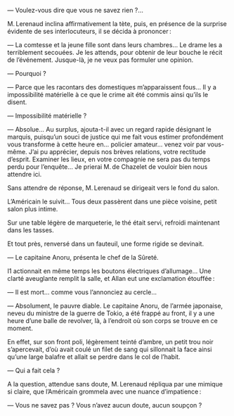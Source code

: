 — Voulez-vous dire que vous ne savez rien ?…

M. Lerenaud inclina affirmativement la tète, puis, en présence de la surprise
évidente de ses interlocuteurs, il se décida à prononcer :

— La comtesse et la jeune fille sont dans leurs chambres… Le drame les a terriblement secouées. Je les attends, pour obtenir de leur bouche le récit de l’événement. Jusque-là, je ne veux pas formuler une opinion.

— Pourquoi ?

— Parce que les racontars des domestiques m’apparaissent fous… Il y a
impossibilité matérielle à ce que le crime ait été commis ainsi qu’ils le
disent.

— Impossibilité matérielle ?

— Absolue… Au surplus, ajouta-t-il avec un regard rapide désignant le
marquis, puisqu’un souci de justice qui me fait vous estimer profondément
vous transforme à cette heure en… policier amateur… venez voir par vous-
même. J’ai pu apprécier, depuis nos brèves relations, votre rectitude d’esprit.
Examiner les lieux, en votre compagnie ne sera pas du temps perdu pour l’enquête… Je prierai M. de Chazelet de vouloir bien nous attendre ici.

Sans attendre de réponse, M. Lerenaud se dirigeait vers le fond du salon.

L’Américain le suivit… Tous deux passèrent dans une pièce voisine, petit salon plus intime.

Sur une table légère de marqueterie, le thé était servi, refroidi maintenant dans les tasses.

Et tout près, renversé dans un fauteuil, une forme rigide se devinait.

— Le capitaine Anoru, présenta le chef de la Sûreté.

I1 actionnait en même temps les boutons électriques d’allumage… Une clarté aveuglante remplit la salle, et Allan eut une exclamation étouffée :

— Il est mort… comme vous l’annonciez au cercle…

— Absolument, le pauvre diable. Le capitaine Anoru, de l’armée japonaise,
neveu du ministre de la guerre de Tokio, a été frappé au front, il y a une
heure d’une balle de revolver, là, à l’endroit où son corps se trouve en ce moment.

En effet, sur son front poli, légèrement teinté d’ambre, un petit trou noir
s’apercevait, d’où avait coulé un filet de sang qui sillonnait la face ainsi
qu’une large balafre et allait se perdre dans le col de l’habit.

— Qui a fait cela ?

A la question, attendue sans doute, M. Lerenaud répliqua par une mimique si claire, que l’Américain grommela avec une nuance d’impatience :

— Vous ne savez pas ? Vous n’avez aucun doute, aucun soupçon ?
